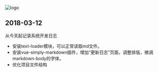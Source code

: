 ![logo](statics/logo/logo.png)
## 2018-03-12
从今天起记录系统开发日志
* 安装text-loader模块，可以正常读取md文件。
* 安装vue-simply-markdown插件，增加“更新日志”页面，调整排版，微调markdown-body的字体。
* 优化项目文件结构